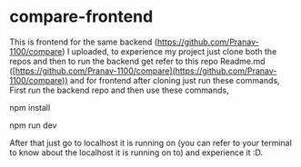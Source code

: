 # compare-frontend

This is frontend for the same backend (https://github.com/Pranav-1100/compare) I uploaded, to experience my project just clone both the repos and then to run the backend get refer to this repo Readme.md ([https://github.com/Pranav-1100/compare](https://github.com/Pranav-1100/compare)) and for frontend after cloning just run these commands, First run the backend repo and then use these commands,

npm install

npm run dev

After that just go to localhost it is running on (you can refer to your terminal to know about the localhost it is running on to) and experience it :D.
